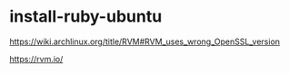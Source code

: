 # install-ruby-ubuntu

https://wiki.archlinux.org/title/RVM#RVM_uses_wrong_OpenSSL_version

https://rvm.io/
